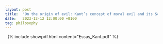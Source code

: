 ```yaml
---
layout: post
title:  "On the origin of evil: Kant’s concept of moral evil and its Schellingean critique"
date:   2023-12-12 12:00:00 +0100
tag: philosophy
---
```





<!--more-->
&nbsp;
{% include showpdf.html content="Essay_Kant.pdf" %}
